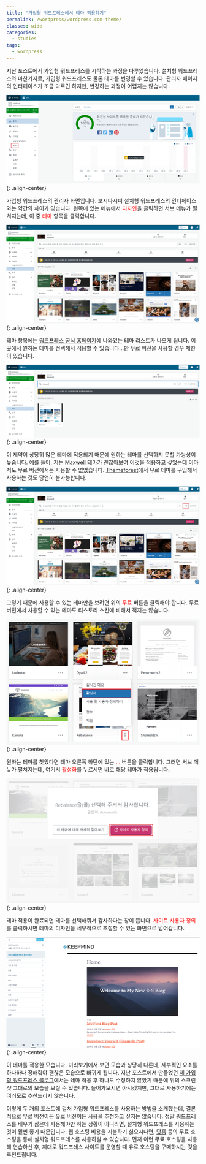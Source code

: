 ```yaml
---
title: "가입형 워드프레스에서 테마 적용하기"
permalink: /wordpress/wordpress.com-theme/
classes: wide
categories:
  - studies
tags:
  - wordpress
---
```


지난 포스트에서 가입형 워드프레스를 시작하는 과정을 다루었습니다. 설치형 워드프레스와 마찬가지로, 가입형 워드프레스도 물론 테마를 변경할 수 있습니다. 관리자 페이지의 인터페이스가 조금 다르긴 하지만, 변경하는 과정이 어렵지는 않습니다.

![](/assets/images/WP/020/01.png){: .align-center}

가입형 워드프레스의 관리자 화면입니다. 보시다시피 설치형 워드프레스의 인터페이스와는 약간의 차이가 있습니다. 왼쪽에 있는 메뉴에서 <span style="color:red">디자인</span>을 클릭하면 서브 메뉴가 펼쳐지는데, 이 중 <span style="color:red">테마</span> 항목을 클릭합니다.

![](/assets/images/WP/020/02.png){: .align-center}

테마 항목에는 [워드프레스 공식 홈페이지](https://ko.wordpress.org/themes/)에 나와있는 테마 리스트가 나오게 됩니다. 이곳에서 원하는 테마를 선택해서 적용할 수 있습니다...만 무료 버전을 사용할 경우 제한이 있습니다.

![](/assets/images/WP/020/03.png){: .align-center}

이 제약이 상당히 많은 테마에 적용되기 때문에 원하는 테마를 선택하지 못할 가능성이 높습니다. 예를 들어, 저는 [Maxwell 테마](https://ko.wordpress.org/themes/maxwell/)가 괜찮아보여 이것을 적용하고 싶었는데 이마저도 무료 버전에서는 사용할 수 없었습니다. [Themeforest](https://themeforest.net/)에서 유료 테마를 구입해서 사용하는 것도 당연히 불가능합니다.

![](/assets/images/WP/020/04.png){: .align-center}

그렇기 때문에 사용할 수 있는 테마만을 보려면 위의 <span style="color:red">무료</span> 버튼을 클릭해야 합니다. 무료 버전에서 사용할 수 있는 테마도 티스토리 스킨에 비해서 적지는 않습니다.

![](/assets/images/WP/020/05.png){: .align-center}

원하는 테마를 찾았다면 테마 오른쪽 하단에 있는 <span style="color:red">...</span> 버튼을 클릭합니다. 그러면 서브 메뉴가 펼쳐지는데, 여기서 <span style="color:red">활성화</span>를 누르시면 바로 해당 테마가 적용됩니다.

![](/assets/images/WP/020/06.png){: .align-center}

테마 적용이 완료되면 테마를 선택해줘서 감사하다는 창이 뜹니다. <span style="color:red">사이트 사용자 정의</span>를 클릭하시면 테마의 디자인을 세부적으로 조절할 수 있는 화면으로 넘어갑니다.

![](/assets/images/WP/020/07.png){: .align-center}

이 테마를 적용한 모습니다. 미리보기에서 보던 모습과 상당히 다른데, 세부적인 요소를 하나하나 정해줘야 괜찮은 모습으로 바뀌게 됩니다. 지난 포스트에서 만들었던 [제 가입형 워드프레스 블로그](https://keepmind565409662.wordpress.com/)에서는 테마 적용 후 하나도 수정하지 않았기 때문에 위의 스크린샷 그대로의 모습을 보실 수 있습니다. 들어가보시면 아시겠지만, 그대로 사용하기에는 여러모로 추천드리지 않습니다.

이렇게 두 개의 포스트에 걸쳐 가입형 워드프레스를 사용하는 방법을 소개했는데, 결론적으로 무료 버전이든 유료 버전이든 사용을 추천하고 싶지는 않습니다. 정말 워드프레스를 배우기 싫은데 사용해야만 하는 상황이 아니라면, 설치형 워드프레스를 사용하는 것이 훨씬 좋기 때문입니다. 웹 호스팅 비용을 지불하기 싫으시다면, [닷홈](https://www.dothome.co.kr/web/free/index.php) 등의 무료 호스팅을 통해 설치형 워드프레스를 사용하실 수 있습니다. 먼저 이런 무료 호스팅을 사용해 연습하신 후, 제대로 워드프레스 사이트를 운영할 때 유료 호스팅을 구매하시는 것을 추천드립니다.